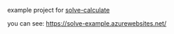 example project for [solve-calculate](https://github.com/Sun-June/solve-calculate)

you can see: https://solve-example.azurewebsites.net/
